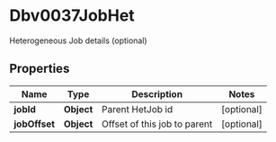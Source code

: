 

# Dbv0037JobHet

Heterogeneous Job details (optional)

## Properties

| Name | Type | Description | Notes |
|------------ | ------------- | ------------- | -------------|
|**jobId** | **Object** | Parent HetJob id |  [optional] |
|**jobOffset** | **Object** | Offset of this job to parent |  [optional] |



